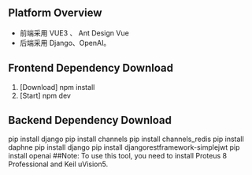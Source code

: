 ## Platform Overview
* 前端采用 VUE3 、 Ant Design Vue
* 后端采用 Django、OpenAI。
## Frontend Dependency Download
1. [Download] npm install
2. [Start] npm dev
## Backend Dependency Download
pip install django
pip install channels
pip install channels_redis
pip install daphne
pip install django
pip install djangorestframework-simplejwt
pip install openai
##Note: To use this tool, you need to install Proteus 8 Professional and Keil uVision5.
